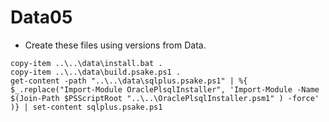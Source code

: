 # Data05 #


- Create these files using versions from Data.

~~~
copy-item ..\..\data\install.bat .
copy-item ..\..\data\build.psake.ps1 .
get-content -path "..\..\data\sqlplus.psake.ps1" | %{ $_.replace("Import-Module OraclePlsqlInstaller", 'Import-Module -Name $(Join-Path $PSScriptRoot "..\..\OraclePlsqlInstaller.psm1" ) -force' )} | set-content sqlplus.psake.ps1

~~~